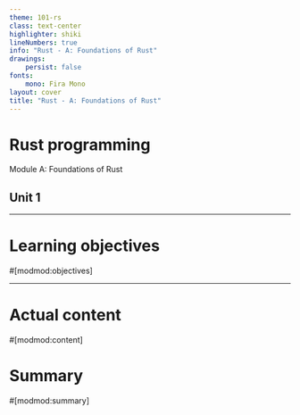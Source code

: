 ```yaml
---
theme: 101-rs
class: text-center
highlighter: shiki
lineNumbers: true
info: "Rust - A: Foundations of Rust"
drawings:
    persist: false
fonts:
    mono: Fira Mono
layout: cover
title: "Rust - A: Foundations of Rust"
---
```


# Rust programming

Module A: Foundations of Rust

## Unit 1

---
# Learning objectives

#[modmod:objectives]

---
# Actual content
#[modmod:content]

# Summary
#[modmod:summary]